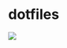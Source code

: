 # dotfiles

![](https://cloud.githubusercontent.com/assets/142805/25564634/ca1bb1a4-2db7-11e7-8bc9-da64f9f496dd.png)
